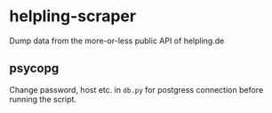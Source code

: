 # helpling-scraper
Dump data from the more-or-less public API of helpling.de

## psycopg

Change password, host etc. in `db.py` for postgress connection before running the script.

